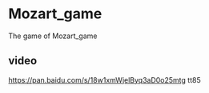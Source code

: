 # Mozart_game
The game of Mozart_game 
## video 
https://pan.baidu.com/s/18w1xmWjelByq3aD0o25mtg
tt85
